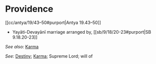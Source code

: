 # Providence

[[cc/antya/19/43–50#purport|Antya 19.43–50]]

* Yayāti-Devayānī marriage arranged by, [[sb/9/18/20-23#purport|SB 9.18.20-23]]

*See also:* [Karma](entries/karma.md)

*See:* [Destiny](entries/destiny.md); [Karma](entries/karma.md); Supreme Lord; will of
